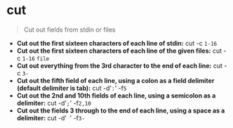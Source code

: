 # cut
> Cut out fields from stdin or files
- **Cut out the first sixteen characters of each line of stdin:**
cut -c `1-16`
- **Cut out the first sixteen characters of each line of the given files:**
cut -c `1-16` `file`
- **Cut out everything from the 3rd character to the end of each line:**
cut -c `3-`
- **Cut out the fifth field of each line, using a colon as a field delimiter (default delimiter is tab):**
cut -d'`:`' -f`5`
- **Cut out the 2nd and 10th fields of each line, using a semicolon as a delimiter:**
cut -d'`;`' -f`2,10`
- **Cut out the fields 3 through to the end of each line, using a space as a delimiter:**
cut -d'` `' -f`3-`
